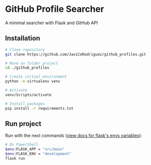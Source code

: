 # GitHub Profile Searcher

A minimal searcher with Flask and GitHub API

## Installation

```sh
# Clone repository
git clone https://github.com/JaviCeRodriguez/github_profiles.git

# Move on folder project
cd ./github_profiles

# Create virtual environment
python -m virtualenv venv

# Activate
venv/Scripts/activate

# Install packages
pip install -r requirements.txt
```

## Run project

Run with the next commands ([view docs for flask's envs variables](https://flask.palletsprojects.com/en/2.1.x/quickstart/)):

```sh
# On PowerShell
$env:FLASK_APP = "src/main"
$env:FLASK_ENV = "development"
flask run
```